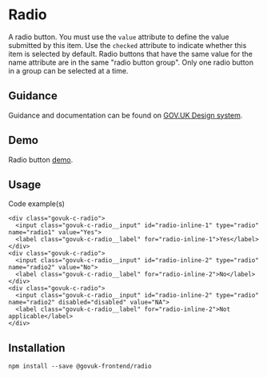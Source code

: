 # Radio

A radio button. You must use the `value` attribute to define the value submitted by this item. Use the `checked` attribute to indicate whether this item is selected by default. Radio buttons that have the same value for the name attribute are in the same "radio button group". Only one radio button in a group can be selected at a time.

## Guidance

Guidance and documentation can be found on [GOV.UK Design system](linkgoeshere).

## Demo

Radio button [demo](radio.html).

## Usage

Code example(s)

```
<div class="govuk-c-radio">
  <input class="govuk-c-radio__input" id="radio-inline-1" type="radio" name="radio1" value="Yes">
  <label class="govuk-c-radio__label" for="radio-inline-1">Yes</label>
</div>
<div class="govuk-c-radio">
  <input class="govuk-c-radio__input" id="radio-inline-2" type="radio" name="radio2" value="No">
  <label class="govuk-c-radio__label" for="radio-inline-2">No</label>
</div>
<div class="govuk-c-radio">
  <input class="govuk-c-radio__input" id="radio-inline-2" type="radio" name="radio2" disabled="disabled" value="NA">
  <label class="govuk-c-radio__label" for="radio-inline-2">Not applicable</label>
</div>

```



## Installation

```
npm install --save @govuk-frontend/radio
```

